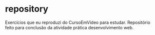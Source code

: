 # repository
Exercícios que eu reproduzi do CursoEmVídeo para estudar.
Repositório feito para conclusão da atividade prática desenvolvimento web.
